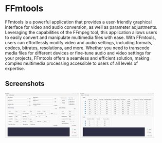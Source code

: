 # FFmtools

FFmtools is a powerful application that provides a user-friendly graphical interface for video and audio conversion, as well as parameter adjustments. Leveraging the capabilities of the FFmpeg tool, this application allows users to easily convert and manipulate multimedia files with ease. With FFmtools, users can effortlessly modify video and audio settings, including formats, codecs, bitrates, resolutions, and more. Whether you need to transcode media files for different devices or fine-tune audio and video settings for your projects, FFmtools offers a seamless and efficient solution, making complex multimedia processing accessible to users of all levels of expertise.

## Screenshots

<img src="https://github.com/mpadillagarcia/FFmtools/blob/main/assets/main.png" alt="ffmtools main" width="243"> <img src="https://github.com/mpadillagarcia/FFmtools/blob/main/assets/mpeg-dash.png" alt="ffmtools mpeg-dash" width="243">

